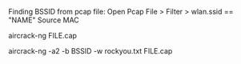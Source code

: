 
Finding BSSID from pcap file:
Open Pcap File > Filter > wlan.ssid == "NAME" 
Source MAC

aircrack-ng FILE.cap

aircrack-ng -a2 -b BSSID -w rockyou.txt FILE.cap

